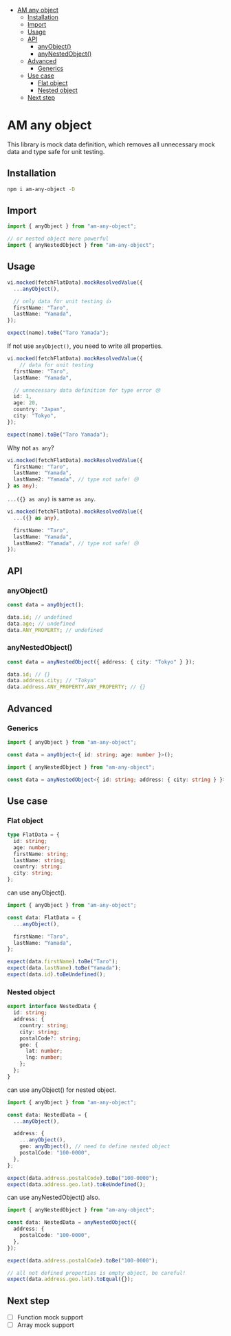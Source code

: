 - [AM any object](#am-any-object)
  - [Installation](#installation)
  - [Import](#import)
  - [Usage](#usage)
  - [API](#api)
    - [anyObject()](#anyobject)
    - [anyNestedObject()](#anynestedobject)
  - [Advanced](#advanced)
    - [Generics](#generics)
  - [Use case](#use-case)
    - [Flat object](#flat-object)
    - [Nested object](#nested-object)
  - [Next step](#next-step)


# AM any object

This library is mock data definition, which removes all unnecessary mock data and type safe for unit testing.

## Installation

```bash
npm i am-any-object -D
```

## Import

```typescript
import { anyObject } from "am-any-object";

// or nested object more powerful
import { anyNestedObject } from "am-any-object";
```

## Usage

```typescript
vi.mocked(fetchFlatData).mockResolvedValue({
  ...anyObject(),

  // only data for unit testing 👍
  firstName: "Taro",
  lastName: "Yamada",
});

expect(name).toBe("Taro Yamada");
```

If not use `anyObject()`, you need to write all properties.

```typescript
vi.mocked(fetchFlatData).mockResolvedValue({
    // data for unit testing
  firstName: "Taro",
  lastName: "Yamada",

  // unnecessary data definition for type error 😢
  id: 1,
  age: 20,
  country: "Japan",
  city: "Tokyo",
});

expect(name).toBe("Taro Yamada");
```

Why not `as any`?

```typescript
vi.mocked(fetchFlatData).mockResolvedValue({
  firstName: "Taro",
  lastName: "Yamada",
  lastName2: "Yamada", // type not safe! 😢
} as any);
```

`...({} as any)` is same `as any`.

```typescript
vi.mocked(fetchFlatData).mockResolvedValue({
  ...({} as any),

  firstName: "Taro",
  lastName: "Yamada",
  lastName2: "Yamada", // type not safe! 😢
});
```

## API

### anyObject()

```typescript
const data = anyObject();

data.id; // undefined
data.age; // undefined
data.ANY_PROPERTY; // undefined
```

### anyNestedObject()

```typescript
const data = anyNestedObject({ address: { city: "Tokyo" } });

data.id; // {}
data.address.city; // "Tokyo"
data.address.ANY_PROPERTY.ANY_PROPERTY; // {}
```

## Advanced

### Generics

```typescript
import { anyObject } from "am-any-object";

const data = anyObject<{ id: string; age: number }>();
```

```typescript
import { anyNestedObject } from "am-any-object";

const data = anyNestedObject<{ id: string; address: { city: string } }>();
```


## Use case

### Flat object

```typescript
type FlatData = {
  id: string;
  age: number;
  firstName: string;
  lastName: string;
  country: string;
  city: string;
};
```

can use anyObject().

```typescript
import { anyObject } from "am-any-object";

const data: FlatData = {
  ...anyObject(),

  firstName: "Taro",
  lastName: "Yamada",
};

expect(data.firstName).toBe("Taro");
expect(data.lastName).toBe("Yamada");
expect(data.id).toBeUndefined();
```

### Nested object

```typescript
export interface NestedData {
  id: string;
  address: {
    country: string;
    city: string;
    postalCode?: string;
    geo: {
      lat: number;
      lng: number;
    };
  };
}
```

can use anyObject() for nested object.

```typescript
import { anyObject } from "am-any-object";

const data: NestedData = {
  ...anyObject(),

  address: {
    ...anyObject(),
    geo: anyObject(), // need to define nested object
    postalCode: "100-0000",
  },
};

expect(data.address.postalCode).toBe("100-0000");
expect(data.address.geo.lat).toBeUndefined();
```

can use anyNestedObject() also.

```typescript
import { anyNestedObject } from "am-any-object";

const data: NestedData = anyNestedObject({
  address: {
    postalCode: "100-0000",
  },
});

expect(data.address.postalCode).toBe("100-0000");

// all not defined properties is empty object, be careful!
expect(data.address.geo.lat).toEqual({});
```


## Next step 

- [ ] Function mock support
- [ ] Array mock support